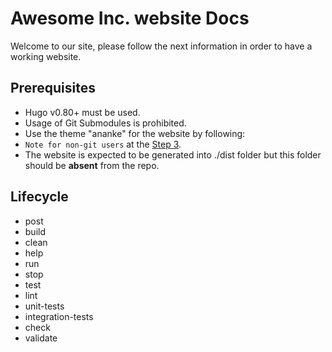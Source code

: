 # Awesome Inc. website Docs

Welcome to our site, please follow the next information in order to have
a working website.

## Prerequisites

- Hugo v0.80+ must be used.
- Usage of Git Submodules is prohibited.
- Use the theme "ananke" for the website by following:
- `Note for non-git users` at the [Step 3](https://docs.edg.io/guides/sites_frameworks/getting_started/hugo).
- The website is expected to be generated into ./dist folder but this folder
should be **absent** from the repo.

## Lifecycle

- post
- build
- clean
- help
- run
- stop
- test
- lint
- unit-tests
- integration-tests
- check
- validate
